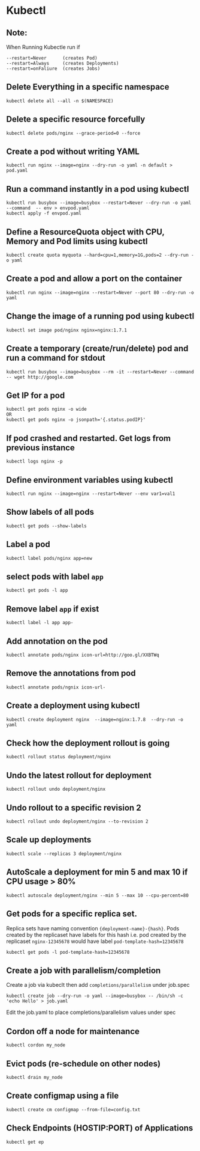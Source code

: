 # Kubectl

## Note:
When Running Kubectle run if
```
--restart=Never      (creates Pod)
--restart=Always     (creates Deployments)
--restart=onFaliure  (creates Jobs)
```

## Delete Everything in a specific namespace
```
kubectl delete all --all -n $(NAMESPACE)
```

## Delete a specific resource forcefully
```
kubectl delete pods/nginx --grace-period=0 --force
```

## Create a pod without writing YAML
```
kubectl run nginx --image=nginx --dry-run -o yaml -n default > pod.yaml
```

## Run a command instantly in a pod using kubectl
```
kubectl run busybox --image=busybox --restart=Never --dry-run -o yaml --command  -- env > envpod.yaml
kubectl apply -f envpod.yaml
```

## Define a ResourceQuota object with CPU, Memory and Pod limits using kubectl
```
kubectl create quota myquota --hard=cpu=1,memory=1G,pods=2 --dry-run -o yaml
```

## Create a pod and allow a port on the container
```
kubectl run nginx --image=nginx --restart=Never --port 80 --dry-run -o yaml
```

## Change the image of a running pod using kubectl
```
kubectl set image pod/nginx nginx=nginx:1.7.1
``` 

## Create a temporary (create/run/delete) pod and run a command for stdout
```
kubectl run busybox --image=busybox --rm -it --restart=Never --command -- wget http://google.com
```

## Get IP for a pod
```
kubectl get pods nginx -o wide
OR
kubectl get pods nginx -o jsonpath='{.status.podIP}'
```

## If pod crashed and restarted. Get logs from previous instance
```
kubectl logs nginx -p
```

## Define environment variables using kubectl
```
kubectl run nginx --image=nginx --restart=Never --env var1=val1
```

## Show labels of all pods
```
kubectl get pods --show-labels
```

## Label a pod 
```
kubectl label pods/nginx app=new
```

## select pods with label `app`
```
kubectl get pods -l app
```

## Remove label `app` if exist
```
kubectl label -l app app-
```

## Add annotation on the pod
```
kubectl annotate pods/nginx icon-url=http://goo.gl/XXBTWq 
```

## Remove the annotations from pod
```
kubectl annotate pods/ngnix icon-url-
```

## Create a deployment using kubectl
```
kubectl create deployment nginx  --image=nginx:1.7.8  --dry-run -o yaml
```

## Check how the deployment rollout is going
```
kubectl rollout status deployment/nginx
```

## Undo the latest rollout for deployment
```
kubectl rollout undo deployment/nginx 
```

## Undo rollout to a specific revision 2
```
kubectl rollout undo deployment/nginx --to-revision 2 
```

## Scale up deployments
```
kubectl scale --replicas 3 deployment/nginx
```

## AutoScale a deployment for min 5 and max 10 if CPU usage > 80%
```
kubectl autoscale deployment/nginx --min 5 --max 10 --cpu-percent=80
```

## Get pods for a specific replica set.
Replica sets have naming convention `{deployment-name}-{hash}`. Pods created by the replicaset have labels for this hash i.e. pod created by the replicaset `nginx-12345678` would have label `pod-template-hash=12345678`
```
kubectl get pods -l pod-template-hash=12345678
```

## Create a job with parallelism/completion
Create a job via kubeclt then add `completions/parallelism` under job.spec
```
kubectl create job --dry-run -o yaml --image=busybox -- /bin/sh -c 'echo Hello' > job.yaml
```
Edit the job.yaml to place completions/parallelism values under spec

## Cordon off a node for maintenance
```
kubectl cordon my_node
```

## Evict pods (re-schedule on other nodes)
```
kubectl drain my_node
```

## Create configmap using a file
```
kubectl create cm configmap --from-file=config.txt
```

## Check Endpoints (HOSTIP:PORT) of Applications
```
kubectl get ep
```